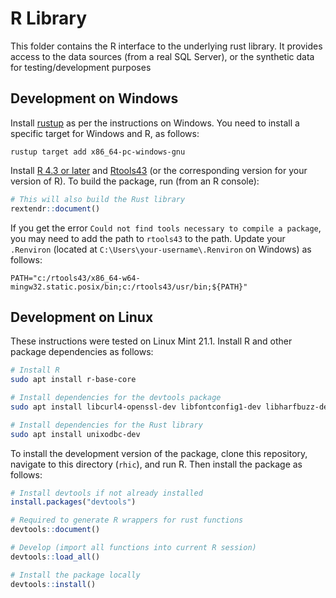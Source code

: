 # R Library

This folder contains the R interface to the underlying rust library. It provides access to the data sources (from a real SQL Server), or the synthetic data for testing/development purposes

## Development on Windows

Install [rustup](https://www.rust-lang.org/tools/install) as per the instructions on Windows. You need to install a specific target for Windows and R, as follows:

```pwoershell
rustup target add x86_64-pc-windows-gnu
```

Install [R 4.3 or later](https://cran.r-project.org/bin/windows/base/) and [Rtools43](https://cran.r-project.org/bin/windows/Rtools/rtools43/rtools.html) (or the corresponding version for your version of R). To build the package, run (from an R console):

```r
# This will also build the Rust library
rextendr::document()
```

If you get the error `Could not find tools necessary to compile a package`, you may need to add the path to `rtools43` to the path. Update your `.Renviron` (located at `C:\Users\your-username\.Renviron` on Windows) as follows:

```
PATH="c:/rtools43/x86_64-w64-mingw32.static.posix/bin;c:/rtools43/usr/bin;${PATH}"
```

## Development on Linux

These instructions were tested on Linux Mint 21.1. Install R and other package dependencies as follows:

```bash
# Install R 
sudo apt install r-base-core

# Install dependencies for the devtools package
sudo apt install libcurl4-openssl-dev libfontconfig1-dev libharfbuzz-dev libfribidi-dev libfreetype6-dev libpng-dev libtiff5-dev libjpeg-dev

# Install dependencies for the Rust library
sudo apt install unixodbc-dev
```

To install the development version of the package, clone this repository, navigate to this directory (`rhic`), and run R. Then install the package as follows:

```r
# Install devtools if not already installed
install.packages("devtools")

# Required to generate R wrappers for rust functions
devtools::document()

# Develop (import all functions into current R session)
devtools::load_all()

# Install the package locally
devtools::install()
```

